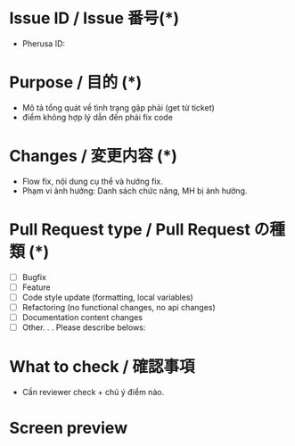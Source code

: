 # Issue ID / Issue 番号(\*)

- Pherusa ID:

# Purpose / 目的 (\*)

- Mô tả tổng quát về tình trạng gặp phải (get từ ticket)
- điểm không hợp lý dẫn đến phải fix code

# Changes / 変更内容 (\*)

- Flow fix, nội dung cụ thể và hướng fix.
- Phạm vi ảnh hưởng: Danh sách chức năng, MH bị ảnh hưởng.

# Pull Request type / Pull Request の種類 (\*)

- [ ] Bugfix
- [ ] Feature
- [ ] Code style update (formatting, local variables)
- [ ] Refactoring (no functional changes, no api changes)
- [ ] Documentation content changes
- [ ] Other. . . Please describe belows:

# What to check / 確認事項

- Cần reviewer check + chú ý điểm nào.

# Screen preview
